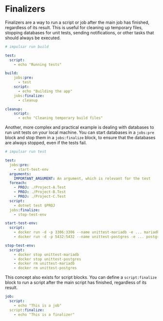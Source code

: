 # Finalizers

Finalizers are a way to run a script or job after the main job has finished, regardless of its result. This is useful for cleaning up temporary files, stopping databases for unit tests, sending notifications, or other tasks that should always be executed.

```yaml
# impulsar run build

test:
  script:
    - echo "Running tests"

build:
    jobs:pre:
      - test
    script:
      - echo "Building the app"
    jobs:finalize:
      - cleanup

cleanup:
    script:
      - echo "Cleaning temporary build files"
```

Another, more complex and practical example is dealing with databases to run unit tests on your local machine. You can start databases in a `jobs:pre` block and stop them in a `jobs:finalize` block, to ensure that the databases are always stopped, even if the tests fail.

```yaml
# impulsar run test

test:
  jobs:pre:
    - start-test-env
  arguments: 
    IMPORTANT_ARGUMENT: An argument, which is relevant for the test
  foreach:
    - PROJ: ./Project-A.Test
    - PROJ: ./Project-B.Test
    - PROJ: ./Project-C.Test
  script:
    - dotnet test $PROJ
  jobs:finalize:
    - stop-test-env

start-test-env:
  script:
    - docker run -d -p 3306:3306 --name unittest-mariadb -e ... mariadb:11.2
    - docker run -d -p 5432:5432 --name unittest-postgres -e ... postgres:16

stop-test-env:
  script:
    - docker stop unittest-mariadb
    - docker stop unittest-postgres
    - docker rm unittest-mariadb
    - docker rm unittest-postgres
```

This concept also exists for script blocks. You can define a `script:finalize` block to run a script after the main script has finished, regardless of its result.

```yaml
job:
  script:
    - echo "This is a job"
  script:finalize:
    - echo "This is a finalizer"
```
